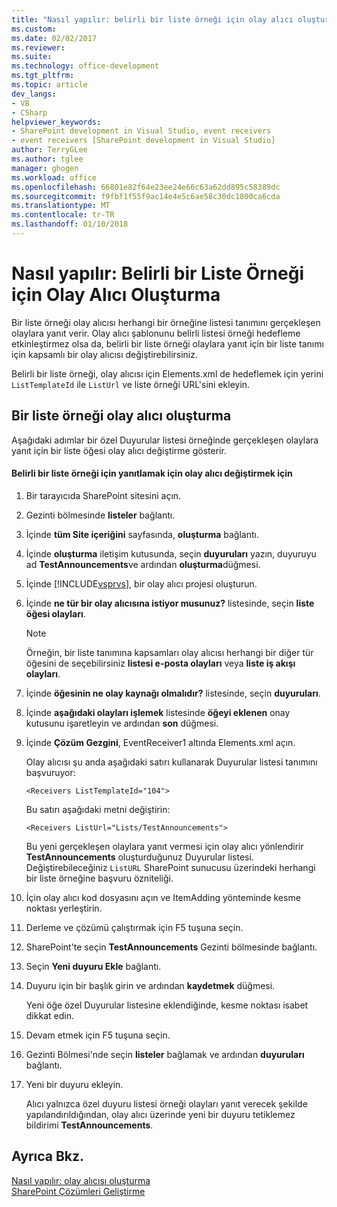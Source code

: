 ```yaml
---
title: "Nasıl yapılır: belirli bir liste örneği için olay alıcı oluşturma | Microsoft Docs"
ms.custom: 
ms.date: 02/02/2017
ms.reviewer: 
ms.suite: 
ms.technology: office-development
ms.tgt_pltfrm: 
ms.topic: article
dev_langs:
- VB
- CSharp
helpviewer_keywords:
- SharePoint development in Visual Studio, event receivers
- event receivers [SharePoint development in Visual Studio]
author: TerryGLee
ms.author: tglee
manager: ghogen
ms.workload: office
ms.openlocfilehash: 66801e82f64e23ee24e66c63a62dd895c58389dc
ms.sourcegitcommit: f9fbf1f55f9ac14e4e5c6ae58c30dc1800ca6cda
ms.translationtype: MT
ms.contentlocale: tr-TR
ms.lasthandoff: 01/10/2018
---
```

# <a name="how-to-create-an-event-receiver-for-a-specific-list-instance"></a>Nasıl yapılır: Belirli bir Liste Örneği için Olay Alıcı Oluşturma
  Bir liste örneği olay alıcısı herhangi bir örneğine listesi tanımını gerçekleşen olaylara yanıt verir. Olay alıcı şablonunu belirli listesi örneği hedefleme etkinleştirmez olsa da, belirli bir liste örneği olaylara yanıt için bir liste tanımı için kapsamlı bir olay alıcısı değiştirebilirsiniz.  
  
 Belirli bir liste örneği, olay alıcısı için Elements.xml de hedeflemek için yerini `ListTemplateId` ile `ListUrl` ve liste örneği URL'sini ekleyin.  
  
## <a name="creating-a-list-instance-event-receiver"></a>Bir liste örneği olay alıcı oluşturma  
 Aşağıdaki adımlar bir özel Duyurular listesi örneğinde gerçekleşen olaylara yanıt için bir liste öğesi olay alıcı değiştirme gösterir.  
  
#### <a name="to-modify-an-event-receiver-to-respond-to-a-specific-list-instance"></a>Belirli bir liste örneği için yanıtlamak için olay alıcı değiştirmek için  
  
1.  Bir tarayıcıda SharePoint sitesini açın.  
  
2.  Gezinti bölmesinde **listeler** bağlantı.  
  
3.  İçinde **tüm Site içeriğini** sayfasında, **oluşturma** bağlantı.  
  
4.  İçinde **oluşturma** iletişim kutusunda, seçin **duyuruları** yazın, duyuruyu ad **TestAnnouncements**ve ardından **oluşturma**düğmesi.  
  
5.  İçinde [!INCLUDE[vsprvs](../sharepoint/includes/vsprvs-md.md)], bir olay alıcı projesi oluşturun.  
  
6.  İçinde **ne tür bir olay alıcısına istiyor musunuz?** listesinde, seçin **liste öğesi olayları**.  
  
    > [!NOTE]  
    >  Örneğin, bir liste tanımına kapsamları olay alıcısı herhangi bir diğer tür öğesini de seçebilirsiniz **listesi e-posta olayları** veya **liste iş akışı olayları**.  
  
7.  İçinde **öğesinin ne olay kaynağı olmalıdır?** listesinde, seçin **duyuruları**.  
  
8.  İçinde **aşağıdaki olayları işlemek** listesinde **öğeyi eklenen** onay kutusunu işaretleyin ve ardından **son** düğmesi.  
  
9. İçinde **Çözüm Gezgini**, EventReceiver1 altında Elements.xml açın.  
  
     Olay alıcısı şu anda aşağıdaki satırı kullanarak Duyurular listesi tanımını başvuruyor:  
  
    ```  
    <Receivers ListTemplateId="104">  
    ```  
  
     Bu satırı aşağıdaki metni değiştirin:  
  
    ```  
    <Receivers ListUrl="Lists/TestAnnouncements">  
    ```  
  
     Bu yeni gerçekleşen olaylara yanıt vermesi için olay alıcı yönlendirir **TestAnnouncements** oluşturduğunuz Duyurular listesi. Değiştirebileceğiniz `ListURL` SharePoint sunucusu üzerindeki herhangi bir liste örneğine başvuru özniteliği.  
  
10. İçin olay alıcı kod dosyasını açın ve ItemAdding yönteminde kesme noktası yerleştirin.  
  
11. Derleme ve çözümü çalıştırmak için F5 tuşuna seçin.  
  
12. SharePoint'te seçin **TestAnnouncements** Gezinti bölmesinde bağlantı.  
  
13. Seçin **Yeni duyuru Ekle** bağlantı.  
  
14. Duyuru için bir başlık girin ve ardından **kaydetmek** düğmesi.  
  
     Yeni öğe özel Duyurular listesine eklendiğinde, kesme noktası isabet dikkat edin.  
  
15. Devam etmek için F5 tuşuna seçin.  
  
16. Gezinti Bölmesi'nde seçin **listeler** bağlamak ve ardından **duyuruları** bağlantı.  
  
17. Yeni bir duyuru ekleyin.  
  
     Alıcı yalnızca özel duyuru listesi örneği olayları yanıt verecek şekilde yapılandırıldığından, olay alıcı üzerinde yeni bir duyuru tetiklemez bildirimi **TestAnnouncements**.  
  
## <a name="see-also"></a>Ayrıca Bkz.  
 [Nasıl yapılır: olay alıcısı oluşturma](../sharepoint/how-to-create-an-event-receiver.md)   
 [SharePoint Çözümleri Geliştirme](../sharepoint/developing-sharepoint-solutions.md)  
  
  